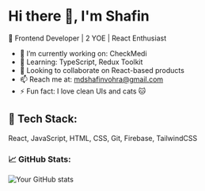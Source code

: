 # Hi there 👋, I'm Shafin
🚀 Frontend Developer | 2 YOE | React Enthusiast

- 🔭 I’m currently working on: CheckMedi
- 🌱 Learning: TypeScript, Redux Toolkit
- 👯 Looking to collaborate on React-based products
- 📫 Reach me at: mdshafinvohra@gmail.com
- ⚡ Fun fact: I love clean UIs and cats 🐱

## 🚀 Tech Stack:
React, JavaScript, HTML, CSS, Git, Firebase, TailwindCSS

### 📈 GitHub Stats:
![Your GitHub stats](https://github-readme-stats.vercel.app/api?username=Saddam-V&show_icons=true&theme=radical)
